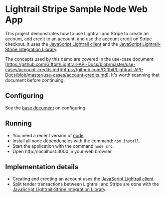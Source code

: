 # Lightrail Stripe Sample Node Web App

This project demonstrates how to use Lightrail and Stripe to create an account, add credit to an account, and use the account credit on Stripe checkout.  It uses the [JavaScript Lightrail client](https://github.com/Giftbit/lightrail-client-javascript) and the [JavaScript Lightrail-Stripe Integration Library](https://github.com/Giftbit/lightrail-stripe-javascript).

The concepts used by this demo are covered in the use-case document [https://github.com/Giftbit/Lightrail-API-Docs/blob/master/use-cases/account-credits.md](https://github.com/Giftbit/Lightrail-API-Docs/blob/master/use-cases/account-credits.md).  It's worth scanning that document before continuing.

## Configuring

See the [base document](../README.md) on configuring.

## Running

- You need a recent version of [node](https://nodejs.org/en/).
- Install all node dependencies with the command: `npm install`.
- Start the application with the command `node src`.
- Open http://localhost:3000 in your web browser.

## Implementation details

- Creating and credting an account uses the [JavaScript Lightrail client](https://github.com/Giftbit/lightrail-client-javascript).
- Split tender transactions between Lightrail and Stripe are done with the [JavaScript Lightrail-Stripe Integration Library](https://github.com/Giftbit/lightrail-stripe-javascript).
